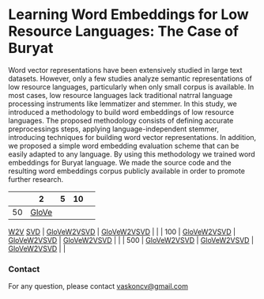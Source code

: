 # Learning Word Embeddings for Low Resource Languages: The Case of Buryat

Word vector representations have been extensively studied in large text datasets. However, only a few studies analyze semantic representations of low resource languages, particularly when only small corpus is available. In most cases, low resource languages lack traditional natгral language processing instruments like lemmatizer and stemmer. In this study, we introduced  a methodology to build word embeddings of low resource languages. The proposed  methodology consists of defining accurate preprocessings steps, applying language-independent stemmer, introducing techniques for building word vector representations. In addition, we proposed a simple word embedding evaluation scheme that can be easily adapted to any language. By using this methodology we trained word embeddings for Buryat language. We made the source code and the resulting word embeddings corpus publicly available in order to promote further research.

|     | 2                                                                                                                                                                                                                                                                             | 5                                                                                                                                                                                                                                                                             | 10                                                                                                                                                                                                                                                                           |   |
|-----|-------------------------------------------------------------------------------------------------------------------------------------------------------------------------------------------------------------------------------------------------------------------------------|-------------------------------------------------------------------------------------------------------------------------------------------------------------------------------------------------------------------------------------------------------------------------------|------------------------------------------------------------------------------------------------------------------------------------------------------------------------------------------------------------------------------------------------------------------------------|---|
| 50  | [GloVe](https://drive.google.com/file/d/17PadySd-ST07aQ5mVlePpKCQcvjzhW4D/view?usp=sharing)
[W2V](https://drive.google.com/file/d/14eQtMTXs2SjGUpTITUgO44wweCNpOmFP/view?usp=sharing)
[SVD](https://drive.google.com/file/d/1rMCYKrfBBm-BewMV1ZsudXIMIJ4XLODE/view?usp=sharing) | [GloVe](https://drive.google.com/file/d/1tyTM8JRIvLJWjvrORhdwDJiyIlr_SNmd/view?usp=sharing)[W2V](https://drive.google.com/file/d/1E4PIYWegc8Yn3XhSbn7svMz5eWwNL_Cx/view?usp=sharing)[SVD](https://drive.google.com/file/d/1SZQdKf3pSRoAeOD2Pfr9zO3NDcnWaE5L/view?usp=sharing)  | [GloVe](https://drive.google.com/file/d/1Y3TH5rk5pdB6UGGsaZN2dqbFM8Cb7kqK/view?usp=sharing)[W2V](https://drive.google.com/file/d/1Tglm6vBIr6XA_AJsGrRF4Mpo4tRrmQ2l/view?usp=sharing)[SVD](https://drive.google.com/file/d/1EhLaViDkaw_fjelUsYSRbkl02ET46wNo/view?usp=sharing) |   |
| 100 | [GloVe](https://drive.google.com/file/d/1QMYBz1p80YhsipRSkzCiEObtdDwlpsoq/view?usp=sharing)[W2V](https://drive.google.com/file/d/1dZjZuBP1JhQwXokG1_X8dLqaBi4BrEDY/view?usp=sharing)[SVD](https://drive.google.com/file/d/1xEOwyJgLOGvr7hw0rvNY47S7PJgQ9Ukj/view?usp=sharing) | [GloVe](https://drive.google.com/file/d/1z335MLnjtlyQ81q0yod8FxK1PLGcgxdx/view?usp=sharing)[W2V](https://drive.google.com/file/d/1D9B_6UkszoYx6yVwR6lf2pRTKcq60QMO/view?usp=sharing)[SVD](https://drive.google.com/file/d/1guh00ZPOWeUB5qJIx1ejmW1SDWDgaa6R/view?usp=sharing) | [GloVe](https://drive.google.com/file/d/1IUxkCqCOnooidoG9qC4-4mH-VEPTP9Qc/view?usp=sharing)[W2V](https://drive.google.com/file/d/1luQ5Q-Z3e_9IZc-qUyKZjWWI0D_5s5UF/view?usp=sharing)[SVD](https://drive.google.com/file/d/1JCwy31Cm0VRDBqS0Gd1q1W_QyzlDmkRF/view?usp=sharing) |   |
| 500 | [GloVe](https://drive.google.com/file/d/1UpiDG50sP7ihxo8R6WIs_JPJWr_vJHpD/view?usp=sharing)[W2V](https://drive.google.com/file/d/1Xq_V1N_fg_sd62XGv-gBpEYasCgxShVG/view?usp=sharing)[SVD](https://drive.google.com/file/d/13F-8HfLXT34bbhc-KvI3ea9K4o_8JuvD/view?usp=sharing) | [GloVe](https://drive.google.com/file/d/1EkfLULCFi3845PLPLXzcrt0T180llhQe/view?usp=sharing)[W2V](https://drive.google.com/file/d/11W-0x2XWp7Yfqz8NzmipEauz_Cs4zPcp/view?usp=sharing)[SVD](https://drive.google.com/file/d/1m5D_soRtKAQ6uujvp3YHQMaTcfvoP6HF/view?usp=sharing) | [GloVe](https://drive.google.com/file/d/1pSsIettbwW1Tc41A6pni-f0uzbiI3KcG/view?usp=sharing)[W2V](https://drive.google.com/file/d/1sbVhQWlP7GO1MsZkHpP-azG6dVGMUK7y/view?usp=sharing)[SVD](https://drive.google.com/file/d/1jN0PzUwLGx7GbPvMtId2nLyUsDz2-W5t/view?usp=sharing) |   |

### Contact
For any question, please contact vaskoncv@gmail.com

